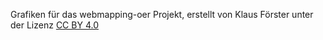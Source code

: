 Grafiken für das webmapping-oer Projekt, erstellt von Klaus Förster unter der Lizenz  [CC BY 4.0](http://creativecommons.org/licenses/by/4.0/)
